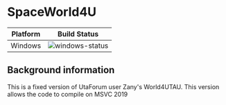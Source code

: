 # SpaceWorld4U

| Platform | Build Status |
| ----------- | ----------- |
| Windows | ![windows-status](https://github.com/LovelyA72/SpaceWorld/actions/workflows/msbuild.yml/badge.svg)  | 

## Background information
This is a fixed version of UtaForum user Zany's World4UTAU.
This version allows the code to compile on MSVC 2019